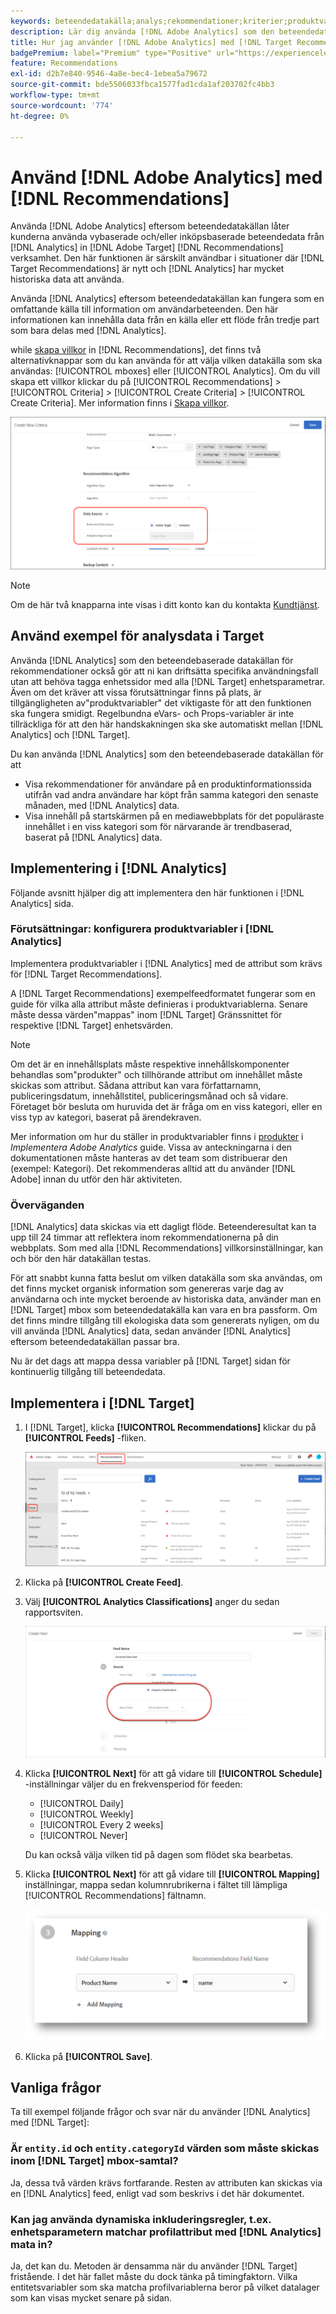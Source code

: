 ```yaml
---
keywords: beteendedatakälla;analys;rekommendationer;kriterier;produktvariabler
description: Lär dig använda [!DNL Adobe Analytics] som den beteendedatakälla som ska använda vybaserade och/eller inköpsbaserade beteendedata från [!DNL Analytics] in [!DNL Target Recommendations].
title: Hur jag använder [!DNL Adobe Analytics] med [!DNL Target Recommendations]?
badgePremium: label="Premium" type="Positive" url="https://experienceleague.adobe.com/docs/target/using/introduction/intro.html?lang=en#premium newtab=true" tooltip="See what's included in Target Premium."
feature: Recommendations
exl-id: d2b7e840-9546-4a8e-bec4-1ebea5a79672
source-git-commit: bde5506033fbca1577fad1cda1af203702fc4bb3
workflow-type: tm+mt
source-wordcount: '774'
ht-degree: 0%

---
```


# Använd [!DNL Adobe Analytics] med [!DNL Recommendations]

Använda [!DNL Adobe Analytics] eftersom beteendedatakällan låter kunderna använda vybaserade och/eller inköpsbaserade beteendedata från [!DNL Analytics] in [!DNL Adobe Target] [!DNL Recommendations] verksamhet. Den här funktionen är särskilt användbar i situationer där [!DNL Target Recommendations] är nytt och [!DNL Analytics] har mycket historiska data att använda.

Använda [!DNL Analytics] eftersom beteendedatakällan kan fungera som en omfattande källa till information om användarbeteenden. Den här informationen kan innehålla data från en källa eller ett flöde från tredje part som bara delas med [!DNL Analytics].

while [skapa villkor](/help/main/c-recommendations/c-algorithms/create-new-algorithm.md) in [!DNL Recommendations], det finns två alternativknappar som du kan använda för att välja vilken datakälla som ska användas: [!UICONTROL mboxes] eller [!UICONTROL Analytics]. Om du vill skapa ett villkor klickar du på [!UICONTROL Recommendations] > [!UICONTROL Criteria] > [!UICONTROL Create Criteria] > [!UICONTROL Create Criteria]. Mer information finns i [Skapa villkor](/help/main/c-recommendations/c-algorithms/create-new-algorithm.md).

![Knappar för beteendedatakälla](assets/behavioral-data-source.png)

>[!NOTE]
>
>Om de här två knapparna inte visas i ditt konto kan du kontakta [Kundtjänst](/help/main/cmp-resources-and-contact-information.md#reference_ACA3391A00EF467B87930A450050077C).

## Använd exempel för analysdata i Target

Använda [!DNL Analytics] som den beteendebaserade datakällan för rekommendationer också gör att ni kan driftsätta specifika användningsfall utan att behöva tagga enhetssidor med alla [!DNL Target] enhetsparametrar. Även om det kräver att vissa förutsättningar finns på plats, är tillgängligheten av&quot;produktvariabler&quot; det viktigaste för att den funktionen ska fungera smidigt. Regelbundna eVars- och Props-variabler är inte tillräckliga för att den här handskakningen ska ske automatiskt mellan [!DNL Analytics] och [!DNL Target].

Du kan använda [!DNL Analytics] som den beteendebaserade datakällan för att

* Visa rekommendationer för användare på en produktinformationssida utifrån vad andra användare har köpt från samma kategori den senaste månaden, med [!DNL Analytics] data.
* Visa innehåll på startskärmen på en mediawebbplats för det populäraste innehållet i en viss kategori som för närvarande är trendbaserad, baserat på [!DNL Analytics] data.

## Implementering i [!DNL Analytics]

Följande avsnitt hjälper dig att implementera den här funktionen i [!DNL Analytics] sida.

### Förutsättningar: konfigurera produktvariabler i [!DNL Analytics]

Implementera produktvariabler i [!DNL Analytics] med de attribut som krävs för [!DNL Target Recommendations].

A [!DNL Target Recommendations] exempelfeedformatet fungerar som en guide för vilka alla attribut måste definieras i produktvariablerna. Senare måste dessa värden&quot;mappas&quot; inom [!DNL Target] Gränssnittet för respektive [!DNL Target] enhetsvärden.

>[!NOTE]
>
>Om det är en innehållsplats måste respektive innehållskomponenter behandlas som&quot;produkter&quot; och tillhörande attribut om innehållet måste skickas som attribut. Sådana attribut kan vara författarnamn, publiceringsdatum, innehållstitel, publiceringsmånad och så vidare. Företaget bör besluta om huruvida det är fråga om en viss kategori, eller en viss typ av kategori, baserat på ärendekraven.

Mer information om hur du ställer in produktvariabler finns i [produkter](https://experienceleague.adobe.com/docs/analytics/implementation/vars/page-vars/products.html) i *Implementera Adobe Analytics* guide. Vissa av anteckningarna i den dokumentationen måste hanteras av det team som distribuerar den (exempel: Kategori). Det rekommenderas alltid att du använder [!DNL Adobe] innan du utför den här aktiviteten.

### Överväganden

[!DNL Analytics] data skickas via ett dagligt flöde. Beteenderesultat kan ta upp till 24 timmar att reflektera inom rekommendationerna på din webbplats. Som med alla [!DNL Recommendations] villkorsinställningar, kan och bör den här datakällan testas.

För att snabbt kunna fatta beslut om vilken datakälla som ska användas, om det finns mycket organisk information som genereras varje dag av användarna och inte mycket beroende av historiska data, använder man en [!DNL Target] mbox som beteendedatakälla kan vara en bra passform. Om det finns mindre tillgång till ekologiska data som genererats nyligen, om du vill använda [!DNL Analytics] data, sedan använder [!DNL Analytics] eftersom beteendedatakällan passar bra.

Nu är det dags att mappa dessa variabler på [!DNL Target] sidan för kontinuerlig tillgång till beteendedata.

## Implementera i [!DNL Target]

1. I [!DNL Target], klicka **[!UICONTROL Recommendations]** klickar du på **[!UICONTROL Feeds]** -fliken.

   ![Feeds](/help/main/c-recommendations/c-algorithms/assets/feeds-tab.png)

1. Klicka på **[!UICONTROL Create Feed]**.

1. Välj **[!UICONTROL Analytics Classifications]** anger du sedan rapportsviten.

   ![Analysklassificeringar, alternativ](/help/main/c-recommendations/c-algorithms/assets/analytics-classifications.png)

1. Klicka **[!UICONTROL Next]** för att gå vidare till **[!UICONTROL Schedule]** -inställningar väljer du en frekvensperiod för feeden:

   * [!UICONTROL Daily]
   * [!UICONTROL Weekly]
   * [!UICONTROL Every 2 weeks]
   * [!UICONTROL Never]

   Du kan också välja vilken tid på dagen som flödet ska bearbetas.

1. Klicka **[!UICONTROL Next]** för att gå vidare till  **[!UICONTROL Mapping]** inställningar, mappa sedan kolumnrubrikerna i fältet till lämpliga [!UICONTROL Recommendations] fältnamn.

   ![Mappningsavsnitt](/help/main/c-recommendations/c-algorithms/assets/mapping.png)

1. Klicka på **[!UICONTROL Save]**.

## Vanliga frågor

Ta till exempel följande frågor och svar när du använder [!DNL Analytics] med [!DNL Target]:

### Är `entity.id` och `entity.categoryId` värden som måste skickas inom [!DNL Target] mbox-samtal?

Ja, dessa två värden krävs fortfarande. Resten av attributen kan skickas via en [!DNL Analytics] feed, enligt vad som beskrivs i det här dokumentet.

### Kan jag använda dynamiska inkluderingsregler, t.ex. enhetsparametern matchar profilattribut med [!DNL Analytics] mata in?

Ja, det kan du. Metoden är densamma när du använder [!DNL Target] fristående. I det här fallet måste du dock tänka på timingfaktorn. Vilka entitetsvariabler som ska matcha profilvariablerna beror på vilket datalager som kan visas mycket senare på sidan.

